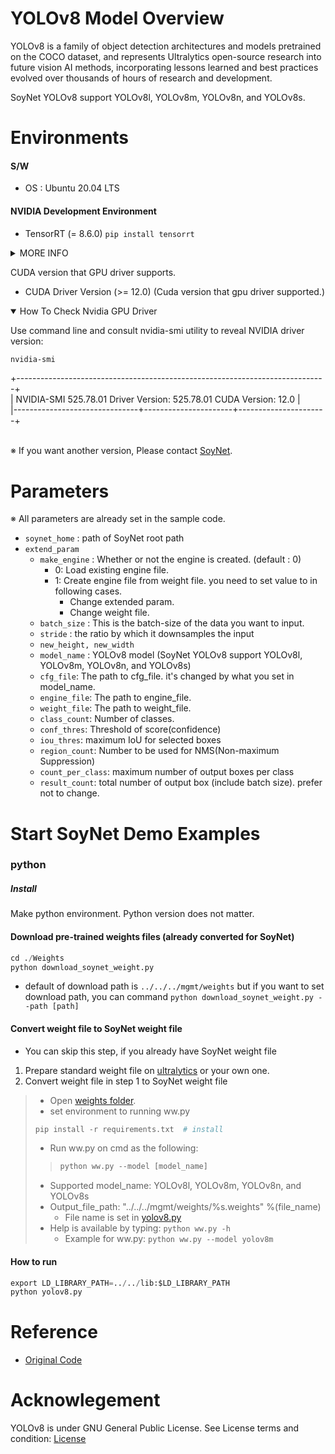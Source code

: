 
# YOLOv8 Model Overview
YOLOv8 is a family of object detection architectures and models pretrained on the COCO dataset, and represents Ultralytics open-source research into future vision AI methods, incorporating lessons learned and best practices evolved over thousands of hours of research and development.

SoyNet YOLOv8 support YOLOv8l, YOLOv8m, YOLOv8n, and YOLOv8s.



# Environments   

#### S/W
 - OS : Ubuntu 20.04 LTS

#### NVIDIA Development Environment
- TensorRT (= 8.6.0)
`pip install tensorrt`
 <details close>
<summary>MORE INFO</summary>
Actually, SoyNet needs only

- libnvinfer.so
- libnvinfer_builder_resource.so.8.6.0

If you need an efficient way to run SoyNet, just include those files (from TensorRT SDK) in the lib folder.

But due to Nvidia license policy, we cannot provide a portion of the TensorRT SDK.

So technically, SoyNet doesn't need to install the TensorRT SDK.
##### More about [SoyNet](https://soynet.io/).
</details>

CUDA version that GPU driver supports.
 - CUDA Driver Version (>= 12.0) (Cuda version that gpu driver supported.)
<details open>
<summary>How To Check Nvidia GPU Driver</summary>

Use command line and consult nvidia-smi utility to reveal NVIDIA driver version:
```cmd
nvidia-smi
```
+-----------------------------------------------------------------------------+
<br/>| NVIDIA-SMI 525.78.01    Driver Version: 525.78.01    CUDA Version: 12.0        |
<br/>|-------------------------------+----------------------+----------------------+


</details>

 
 <br/>※ If you want another version, Please contact [SoyNet](https://soynet.io/en/).

# Parameters
  ※ All parameters are already set in the sample code.
 - `soynet_home` : path of SoyNet root path
 - `extend_param`
      -  `make_engine` : Whether or not the engine is created. (default : 0)
         - 0: Load existing engine file.
         - 1: Create engine file from weight file. you need to set value to in following cases.
            - Change extended param.
            - Change weight file.
      - `batch_size` : This is the batch-size of the data you want to input.
      - `stride` : the ratio by which it downsamples the input
      - `new_height, new_width`
      - `model_name` : YOLOv8 model (SoyNet YOLOv8 support YOLOv8l, YOLOv8m, YOLOv8n, and YOLOv8s)
      - `cfg_file`: The path to cfg_file. it's changed by what you set in model_name.
      - `engine_file`: The path to engine_file.
      - `weight_file`: The path to weight_file.
      - `class_count`: Number of classes.
      - `conf_thres`: Threshold of score(confidence)
      - `iou_thres`:  maximum IoU for selected boxes
      - `region_count`: Number to be used for NMS(Non-maximum Suppression)
      - `count_per_class`: maximum number of output boxes per class
      - `result_count`: total number of output box (include batch size). prefer not to change.


# Start SoyNet Demo Examples
### python
##### Install
Make python environment. Python version does not matter.

#### Download pre-trained weights files (already converted for SoyNet)
```python
cd ./Weights
python download_soynet_weight.py
```
* default of download path is `../../../mgmt/weights` but if you want to set download path, you can command `python download_soynet_weight.py --path [path]`
#### Convert weight file to SoyNet weight file
* You can skip this step, if you already have SoyNet weight file 

1.  Prepare standard weight file on [ultralytics](https://github.com/ultralytics/ultralytics#models) or your own one.
2.  Convert weight file in step 1 to SoyNet weight file
  > - Open [weights folder](https://github.com/soynet-support/SoyNet_model_market_v5/tree/main/SamplesPY/YOLOv8/Weights).
  >	- set environment to running ww.py 
  >	```python 
  >	pip install -r requirements.txt  # install 
  >	```
  > - Run ww.py on cmd as the following:
  >>	```python
  >>	python ww.py --model [model_name]
  >>	```
  >	- Supported model_name: YOLOv8l, YOLOv8m, YOLOv8n, and YOLOv8s
  >	- Output_file_path: "../../../mgmt/weights/%s.weights" %(file_name)
  >     - File name is set in [yolov8.py](https://github.com/soynet-support/SoyNet_model_market_v5/tree/main/SamplesPY/YOLOv8)
  >	- Help is available by typing:
  >		```python ww.py -h```
  >   - Example for ww.py:
  > 		```
  > 		python ww.py --model yolov8m
  > 		```

#### How to run
```python
export LD_LIBRARY_PATH=../../lib:$LD_LIBRARY_PATH
python yolov8.py
```
# Reference
 - [Original Code](https://github.com/ultralytics/ultralytics)

# Acknowlegement

YOLOv8 is under GNU General Public License. 
See License terms and condition: [License](https://github.com/ultralytics/ultralytics/blob/main/LICENSE)
